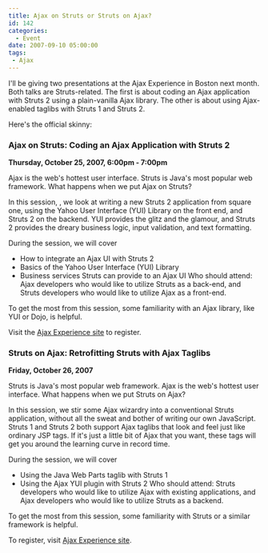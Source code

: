 ```yaml
---
title: Ajax on Struts or Struts on Ajax?
id: 142
categories:
  - Event
date: 2007-09-10 05:00:00
tags: 
 - Ajax
---
```


I'll be giving two presentations at the Ajax Experience in Boston next month. Both talks are Struts-related. The first is about coding an Ajax application with Struts 2 using a plain-vanilla Ajax library. The other is about using Ajax-enabled taglibs with Struts 1 and Struts 2.

Here's the official skinny:

### Ajax on Struts: Coding an Ajax Application with Struts 2

**Thursday, October 25, 2007, 6:00pm - 7:00pm**

Ajax is the web's hottest user interface. Struts is Java's most popular web framework. What happens when we put Ajax on Struts?

In this session, , we look at writing a new Struts 2 application from square one, using the Yahoo User Interface (YUI) Library on the front end, and Struts 2 on the backend. YUI provides the glitz and the glamour, and Struts 2 provides the dreary business logic, input validation, and text formatting.

During the session, we will cover

*   How to integrate an Ajax UI with Struts 2
*   Basics of the Yahoo User Interface (YUI) Library
*   Business services Struts can provide to an Ajax UI
Who should attend: Ajax developers who would like to utilize Struts as a back-end, and Struts developers who would like to utilize Ajax as a front-end.

To get the most from this session, some familiarity with an Ajax library, like YUI or Dojo, is helpful.

Visit the [Ajax Experience site](http://ajaxexperience.techtarget.com/east/index.html) to register.

### Struts on Ajax: Retrofitting Struts with Ajax Taglibs

**Friday, October 26, 2007**

Struts is Java's most popular web framework. Ajax is the web's hottest user interface. What happens when we put Struts on Ajax?

In this session, we stir some Ajax wizardry into a conventional Struts application, without all the sweat and bother of writing our own JavaScript. Struts 1 and Struts 2 both support Ajax taglibs that look and feel just like ordinary JSP tags. If it's just a little bit of Ajax that you want, these tags will get you around the learning curve in record time.

During the session, we will cover

*   Using the Java Web Parts taglib with Struts 1
*   Using the Ajax YUI plugin with Struts 2
Who should attend: Struts developers who would like to utilize Ajax with existing applications, and Ajax developers who would like to utilize Struts as a backend.

To get the most from this session, some familiarity with Struts or a similar framework is helpful.

To register, visit [Ajax Experience site](http://ajaxexperience.techtarget.com/east/index.html).